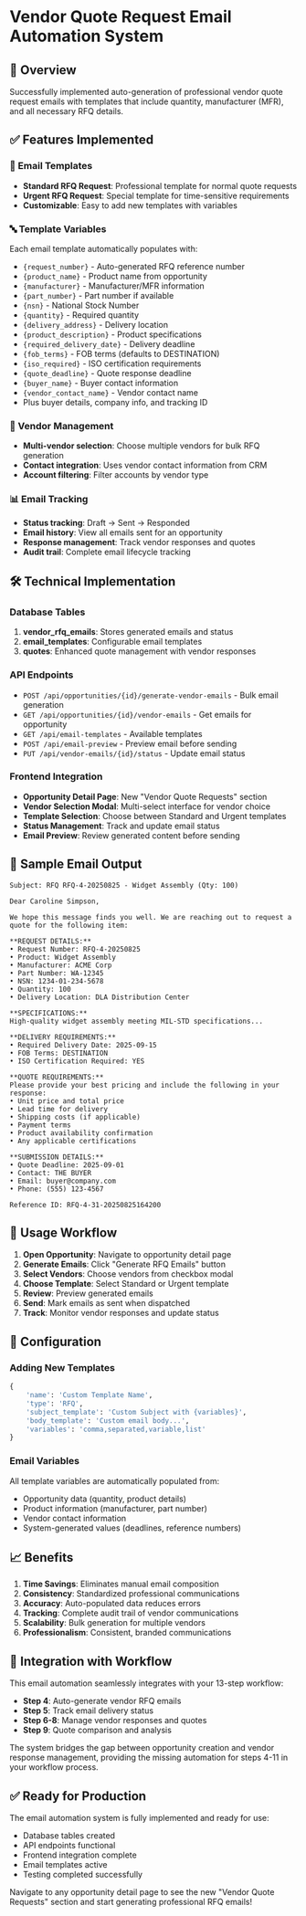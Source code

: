 # Vendor Quote Request Email Automation System

## 🎯 Overview
Successfully implemented auto-generation of professional vendor quote request emails with templates that include quantity, manufacturer (MFR), and all necessary RFQ details.

## ✅ Features Implemented

### 📧 Email Templates
- **Standard RFQ Request**: Professional template for normal quote requests
- **Urgent RFQ Request**: Special template for time-sensitive requirements
- **Customizable**: Easy to add new templates with variables

### 🔤 Template Variables
Each email template automatically populates with:
- `{request_number}` - Auto-generated RFQ reference number
- `{product_name}` - Product name from opportunity
- `{manufacturer}` - Manufacturer/MFR information
- `{part_number}` - Part number if available
- `{nsn}` - National Stock Number
- `{quantity}` - Required quantity
- `{delivery_address}` - Delivery location
- `{product_description}` - Product specifications
- `{required_delivery_date}` - Delivery deadline
- `{fob_terms}` - FOB terms (defaults to DESTINATION)
- `{iso_required}` - ISO certification requirements
- `{quote_deadline}` - Quote response deadline
- `{buyer_name}` - Buyer contact information
- `{vendor_contact_name}` - Vendor contact name
- Plus buyer details, company info, and tracking ID

### 🏢 Vendor Management
- **Multi-vendor selection**: Choose multiple vendors for bulk RFQ generation
- **Contact integration**: Uses vendor contact information from CRM
- **Account filtering**: Filter accounts by vendor type

### 📊 Email Tracking
- **Status tracking**: Draft → Sent → Responded
- **Email history**: View all emails sent for an opportunity
- **Response management**: Track vendor responses and quotes
- **Audit trail**: Complete email lifecycle tracking

## 🛠️ Technical Implementation

### Database Tables
1. **vendor_rfq_emails**: Stores generated emails and status
2. **email_templates**: Configurable email templates
3. **quotes**: Enhanced quote management with vendor responses

### API Endpoints
- `POST /api/opportunities/{id}/generate-vendor-emails` - Bulk email generation
- `GET /api/opportunities/{id}/vendor-emails` - Get emails for opportunity
- `GET /api/email-templates` - Available templates
- `POST /api/email-preview` - Preview email before sending
- `PUT /api/vendor-emails/{id}/status` - Update email status

### Frontend Integration
- **Opportunity Detail Page**: New "Vendor Quote Requests" section
- **Vendor Selection Modal**: Multi-select interface for vendor choice
- **Template Selection**: Choose between Standard and Urgent templates
- **Status Management**: Track and update email status
- **Email Preview**: Review generated content before sending

## 📧 Sample Email Output

```
Subject: RFQ RFQ-4-20250825 - Widget Assembly (Qty: 100)

Dear Caroline Simpson,

We hope this message finds you well. We are reaching out to request a quote for the following item:

**REQUEST DETAILS:**
• Request Number: RFQ-4-20250825
• Product: Widget Assembly
• Manufacturer: ACME Corp
• Part Number: WA-12345
• NSN: 1234-01-234-5678
• Quantity: 100
• Delivery Location: DLA Distribution Center

**SPECIFICATIONS:**
High-quality widget assembly meeting MIL-STD specifications...

**DELIVERY REQUIREMENTS:**
• Required Delivery Date: 2025-09-15
• FOB Terms: DESTINATION
• ISO Certification Required: YES

**QUOTE REQUIREMENTS:**
Please provide your best pricing and include the following in your response:
• Unit price and total price
• Lead time for delivery
• Shipping costs (if applicable)
• Payment terms
• Product availability confirmation
• Any applicable certifications

**SUBMISSION DETAILS:**
• Quote Deadline: 2025-09-01
• Contact: THE BUYER
• Email: buyer@company.com
• Phone: (555) 123-4567

Reference ID: RFQ-4-31-20250825164200
```

## 🚀 Usage Workflow

1. **Open Opportunity**: Navigate to opportunity detail page
2. **Generate Emails**: Click "Generate RFQ Emails" button
3. **Select Vendors**: Choose vendors from checkbox modal
4. **Choose Template**: Select Standard or Urgent template
5. **Review**: Preview generated emails
6. **Send**: Mark emails as sent when dispatched
7. **Track**: Monitor vendor responses and update status

## 🔧 Configuration

### Adding New Templates
```python
{
    'name': 'Custom Template Name',
    'type': 'RFQ',
    'subject_template': 'Custom Subject with {variables}',
    'body_template': 'Custom email body...',
    'variables': 'comma,separated,variable,list'
}
```

### Email Variables
All template variables are automatically populated from:
- Opportunity data (quantity, product details)
- Product information (manufacturer, part number)
- Vendor contact information
- System-generated values (deadlines, reference numbers)

## 📈 Benefits

1. **Time Savings**: Eliminates manual email composition
2. **Consistency**: Standardized professional communications
3. **Accuracy**: Auto-populated data reduces errors
4. **Tracking**: Complete audit trail of vendor communications
5. **Scalability**: Bulk generation for multiple vendors
6. **Professionalism**: Consistent, branded communications

## 🎯 Integration with Workflow

This email automation seamlessly integrates with your 13-step workflow:
- **Step 4**: Auto-generate vendor RFQ emails
- **Step 5**: Track email delivery status
- **Step 6-8**: Manage vendor responses and quotes
- **Step 9**: Quote comparison and analysis

The system bridges the gap between opportunity creation and vendor response management, providing the missing automation for steps 4-11 in your workflow process.

## ✅ Ready for Production

The email automation system is fully implemented and ready for use:
- Database tables created
- API endpoints functional
- Frontend integration complete
- Email templates active
- Testing completed successfully

Navigate to any opportunity detail page to see the new "Vendor Quote Requests" section and start generating professional RFQ emails!
